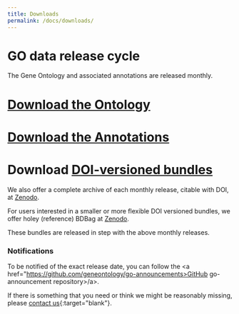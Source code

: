 ```yaml
---
title: Downloads
permalink: /docs/downloads/
---
```

# GO data release cycle
The Gene Ontology and associated annotations are released monthly. 

# [Download the Ontology](/docs/download-ontology/)

# [Download the Annotations](/docs/download-go-annotations/) 

<!--Versioned and browsable releases are available at <a href="http://release.geneontology.org">http://release.geneontology.org</a>.
We make new versions available approximately every month.-->

<!--The site <a href="http://current.geneontology.org">http://current.geneontology.org</a> is always the last official release made available at <a href="http://release.geneontology.org">http://release.geneontology.org</a>.-->

<!--We will soon add more documentation about the structure of these repositories.-->

#  Download <a href="https://zenodo.org/record/1343652">DOI-versioned bundles</a>

We also offer a complete archive of each monthly release, citable with DOI, at <a href="https://zenodo.org/record/1343652">Zenodo</a>.

For users interested in a smaller or more flexible DOI versioned bundles, we offer holey (reference) BDBag at <a href="https://zenodo.org/record/1343128">Zenodo</a>.

These bundles are released in step with the above monthly releases.

### Notifications
To be notified of the exact release date, you can follow the <a href="https://github.com/geneontology/go-announcements>GitHub go-announcement repository>/a>.

If there is something that you need or think we might be reasonably missing, please [contact us](http://help.geneontology.org "contact us"){:target="blank"}.
